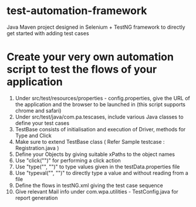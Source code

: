 # test-automation-framework
Java Maven project designed in Selenium + TestNG framework to directly get started with adding test cases

# Create your very own automation script to test the flows of your application

1. Under src/test/resources/properties - config.properties, give the URL of the application and the browser to be launched in (this script supports chrome and safari)
2. Under src/test/java/com.pa.tescases, include various Java classes to define your test cases
3. TestBase consists of initialisation and execution of Driver, methods for Type and Click
4. Make sure to extend TestBase class ( Refer Sample testcase : Registration.java )
5. Define your Objects by giving suitable xPaths to the object names
6. Use "click("<object name>")" for performing a click action
7. Use "type("<object name>", "<testData name>")" to type values given in the testData.properties file
8. Use "typeval("<object name>", "<value>")" to directly type a value and without reading from a file
9. Define the flows in testNG.xml giving the test case sequence
10. Give relevant Mail info under com.wpa.utilities - TestConfig.java for report generation


  
